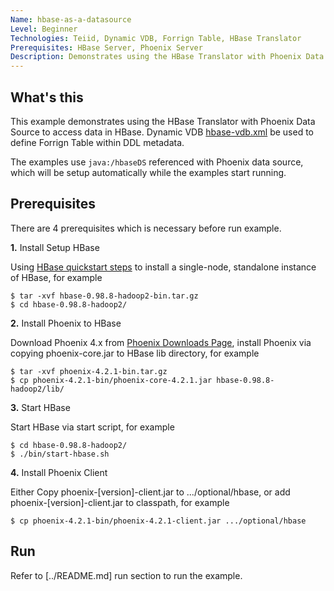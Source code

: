 ```yaml
---
Name: hbase-as-a-datasource 
Level: Beginner
Technologies: Teiid, Dynamic VDB, Forrign Table, HBase Translator
Prerequisites: HBase Server, Phoenix Server
Description: Demonstrates using the HBase Translator with Phoenix Data Source to access data in HBase
---
```


## What's this

This example demonstrates using the HBase Translator with Phoenix Data Source to access data in HBase. Dynamic VDB [hbase-vdb.xml](src/kits/embedded/hbase-as-a-datasource/hbase-vdb.xml) be used to define Forrign Table within DDL metadata.

The examples use `java:/hbaseDS` referenced with Phoenix data source, which will be setup automatically while the examples start running.

## Prerequisites

There are 4 prerequisites which is necessary before run example.

**1.** Install Setup HBase

Using [HBase quickstart steps](http://hbase.apache.org/book.html#quickstart) to install a single-node, standalone instance of HBase, for example

~~~
$ tar -xvf hbase-0.98.8-hadoop2-bin.tar.gz
$ cd hbase-0.98.8-hadoop2/
~~~

**2.** Install Phoenix to HBase 

Download Phoenix 4.x from [Phoenix Downloads Page](http://phoenix.apache.org/download.html), install Phoenix via copying phoenix-core.jar to HBase lib directory, for example

~~~
$ tar -xvf phoenix-4.2.1-bin.tar.gz
$ cp phoenix-4.2.1-bin/phoenix-core-4.2.1.jar hbase-0.98.8-hadoop2/lib/
~~~

**3.** Start HBase 

Start HBase via start script, for example

~~~
$ cd hbase-0.98.8-hadoop2/
$ ./bin/start-hbase.sh
~~~

**4.** Install Phoenix Client

Either Copy phoenix-[version]-client.jar to .../optional/hbase, or add phoenix-[version]-client.jar to classpath, for example

~~~
$ cp phoenix-4.2.1-bin/phoenix-4.2.1-client.jar .../optional/hbase
~~~

## Run

Refer to [../README.md] run section to run the example.
